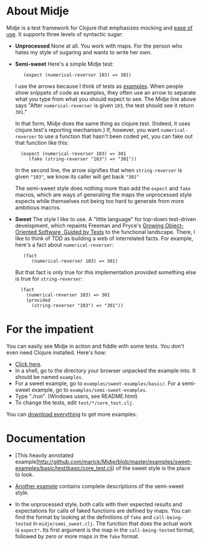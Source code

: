 About Midje
=======================

Midje is a test framework for Clojure that emphasizes
mocking and [ease of use](http://exampler.com/ease-and-joy.html). It supports three levels of
syntactic sugar:

* **Unprocessed** None at all. You work with maps. For the
  person who hates my style of sugaring and wants to write
  her own.


* **Semi-sweet** Here's a simple Midje test:
       
         (expect (numerical-reverser 103) => 301)
    
    I use the arrows because I think of tests as
    [examples](http://www.exampler.com/old-blog/2003/08/22/#agile-testing-project-2). When
    people show snippets of code as examples, they often use
    an arrow to 
    separate what you type from what you should expect to
    see. The Midje line above says "After
    `numerical-reverser` is given `103`, the test should see it
    return `301`."
    
    In that form, Midje does the same thing as
    clojure.test. (Indeed, it uses clojure.test's
    reporting mechanism.) If, however, you want
    `numerical-reverser` to use a function that
    hasn't been coded yet, you can fake out that function like
    this: 

        (expect (numerical-reverser 103) => 301
           (fake (string-reverser "103") => "301"))

    In the second line, the arrow signifies that when
    `string-reverser` is given `"103"`, we know its caller
    will get back `"301"`

    The semi-sweet style does nothing more than add
    the `expect` and `fake` macros, which are ways of
    generating the maps the unprocessed style expects while themselves
    not being too hard to generate from more ambitious macros.

* **Sweet** The style I like to use. A "little language" for
  top-down test-driven development, which repaints Freeman
  and Pryce's [Growing Object-Oriented Software, Guided by
  Tests](http://www.growing-object-oriented-software.com/)
  to the functional landscape. There, I like to think of TDD
  as building a web of interrelated facts. For example,
  here's a fact about `numerical-reverser`:

         (fact 
            (numerical-reverser 103) => 301)

  But that fact is only true for this implementation
  provided something else is true for `string-reverser`:

        (fact
          (numerical-reverser 103) => 301
          (provided 
            (string-reverser "103") => "301"))


# For the impatient #

You can easily see Midje in action and fiddle with some
tests. You don't even need Clojure installed. Here's how:

* [Click here](http://github.com/marick/Midje/raw/master/downloads/examples.zip).
* In a shell, go to the directory your browser unpacked the example
  into. It should be named `examples`.
* For a sweet example, go to
  `examples/sweet-examples/basic/`. For a semi-sweet
  example, go to `examples/semi-sweet-examples`. 
* Type "./run".  (Windows users, see README.html)
* To change the tests, edit `test/*/core_test.clj`.

You can [download everything](http://github.com/marick/Midje/downloads) to get more examples.

# Documentation #

* [This heavily annotated
  example]http://github.com/marick/Midje/blob/master/examples/sweet-examples/basic/test/basic/core_test.clj)
  of the sweet style is the place to look.

* [Another example](http://github.com/marick/Midje/blob/master/examples/semi-sweet-examples/test/semi_sweet_simple/core_test.clj) contains
complete descriptions of the semi-sweet style.

* In the unprocessed style, both calls with their expected results and expectations for
calls of faked functions are defined by maps. You can find
the format by looking at the definitions of `fake` and
`call-being-tested` in `midje/semi_sweet.clj`. The
function that does the actual work is `expect*`. Its
first argument is the map in the `call-being-tested` format,
followed by zero or more maps in the `fake` format.
